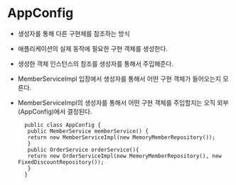 # AppConfig

- 생성자를 통해 다른 구현체를 참조하는 방식
- 애플리케이션의 실제 동작에 필요한 구현 객체를 생성한다.
- 생성한 객체 인스턴스의 참조를 생성자를 통해서 주입해준다.
- MemberServiceImpl 입장에서 생성자를 통해서 어떤 구현 객체가 들어오는지 모른다.
- MemberServiceImpl의 생성자를 통해서 어떤 구현 객체를 주입할지는 오직 외부(AppConfig)에서 결정된다.
 
  ```
    public class AppConfig {
     public MemberService memberService() {
     return new MemberServiceImpl(new MemoryMemberRepository());
     }
     public OrderService orderService(){
     return new OrderServiceImpl(new MemoryMemberRepository(), new FixedDiscountRepository());
     }
    }
    ```
